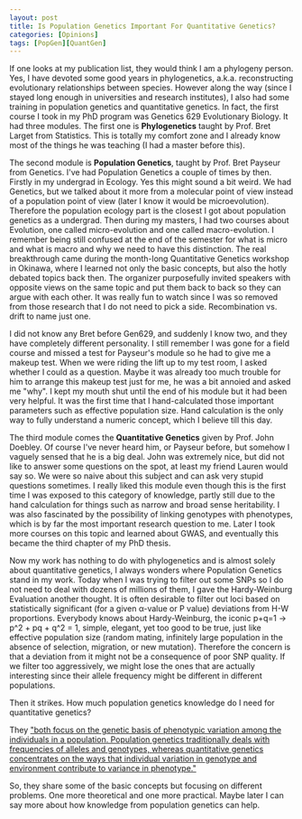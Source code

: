 ```yaml
---
layout: post
title: Is Population Genetics Important For Quantitative Genetics?
categories: [Opinions]
tags: [PopGen][QuantGen]
---
```


If one looks at my publication list, they would think I am a phylogeny person. Yes, I have devoted some good years in phylogenetics, a.k.a. reconstructing evolutionary relationships between species. However along the way (since I stayed long enough in universities and research institutes), I also had some training in population genetics and quantitative genetics. In fact, the first course I took in my PhD program was Genetics 629 Evolutionary Biology. It had three modules. The first one is **Phylogenetics** taught by Prof. Bret Larget from Statistics. This is totally my comfort zone and I already know most of the things he was teaching (I had a master before this). 

The second module is **Population Genetics**, taught by Prof. Bret Payseur from Genetics. I've had Population Genetics a couple of times by then. Firstly in my undergrad in Ecology. Yes this might sound a bit weird. We had Genetics, but we talked about it more from a molecular point of view instead of a population point of view (later I know it would be microevolution). Therefore the population ecology part is the closest I got about population genetics as a undergrad. Then during my masters, I had two courses about Evolution, one called micro-evolution and one called macro-evolution. I remember being still confused at the end of the semester for what is micro and what is macro and why we need to have this distinction. The real breakthrough came during the month-long Quantitative Genetics workshop in Okinawa, where I learned not only the basic concepts, but also the hotly debated topics back then. The organizer purposefully invited speakers with opposite views on the same topic and put them back to back so they can argue with each other. It was really fun to watch since I was so removed from those research that I do not need to pick a side. Recombination vs. drift to name just one. 

I did not know any Bret before Gen629, and suddenly I know two, and they have completely different personality. I still remember I was gone for a field course and missed a test for Payseur's module so he had to give me a makeup test. When we were riding the lift up to my test room, I asked whether I could as a question. Maybe it was already too much trouble for him to arrange this makeup test just for me, he was a bit annoied and asked me "why". I kept my mouth shut until the end of his module but it had been very helpful. It was the first time that I hand-calculated those important parameters such as effective population size. Hand calculation is the only way to fully understand a numeric concept, which I believe till this day. 

The third module comes the **Quantitative Genetics** given by Prof. John Doebley. Of course I've never heard him, or Payseur before, but somehow I vaguely sensed that he is a big deal. John was extremely nice, but did not like to answer some questions on the spot, at least my friend Lauren would say so. We were so naive about this subject and can ask very stupid questions sometimes. I really liked this module even though this is the first time I was exposed to this category of knowledge, partly still due to the hand calculation for things such as narrow and broad sense heritability. I was also fascinated by the possibility of linking genotypes with phenotypes, which is by far the most important research question to me. Later I took more courses on this topic and learned about GWAS, and eventually this became the third chapter of my PhD thesis.

Now my work has nothing to do with phylogenetics and is almost solely about quantitative genetics, I always wonders where Population Genetics stand in my work. Today when I was trying to filter out some SNPs so I do not need to deal with dozens of millions of them, I gave the Hardy-Weinburg Evaluation another thought. It is often desirable to filter out loci based on statistically significant (for a given α-value or P value) deviations from H-W proportions. Everybody knows about Hardy-Weinburg, the iconic p+q=1 -> p^2 + pq + q^2 = 1, simple, elegant, yet too good to be true, just like effective population size (random mating, infinitely large population in the absence of selection, migration, or new mutation). Therefore the concern is that a deviation from it might not be a consequence of poor SNP quality. If we filter too aggressively, we might lose the ones that are actually interesting since their allele frequency might be different in different populations.

Then it strikes. How much population genetics knowledge do I need for quantitative genetics? 

They ["both focus on the genetic basis of phenotypic variation among  the individuals in a population. Population genetics traditionally deals with frequencies of alleles and genotypes, whereas quantitative  genetics concentrates on the ways that individual variation in genotype  and environment contribute to variance in phenotype."](https://www.nature.com/scitable/topic/population-and-quantitative-genetics-21/)

So, they share some of the basic concepts but focusing on different problems. One more theoretical and one more practical. Maybe later I can say more about how knowledge from population genetics can help. 





